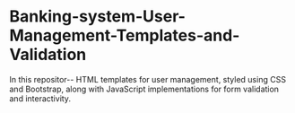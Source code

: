 # Banking-system-User-Management-Templates-and-Validation
In this repositor-- HTML templates for user management, styled using CSS and Bootstrap, along with JavaScript implementations for form validation and interactivity.

